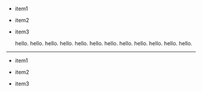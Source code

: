 - item1
- item2
- item3

    hello. hello. hello. hello.
    hello. hello. hello. hello.
    hello. hello. hello. hello.

---

- item1
+ item2
* item3